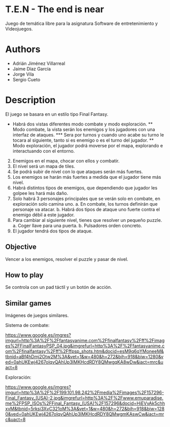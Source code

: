 # T.E.N - The end is near

Juego de temática libre para la asignatura Software de entretenimiento y Videojuegos.

# Authors
  
  * Adrián Jiménez Villarreal
  * Jaime Díaz García
  * Jorge Vila
  * Sergio Cueto

# Description

El juego se basara en un estilo tipo Final Fantasy.

*	Habrá dos vistas diferentes modo combate y modo exploración.
  **	Modo combate, la vista serán los enemigos y los jugadores con una interfaz de ataques.
    ***	Sera por turnos y cuando uno acabe su turno le tocara al siguiente, tanto si es enemigo o es el turno del jugador.
  **	Modo exploración, el jugador podrá moverse por el mapa, explorando e interactuando con el entorno.
2.	Enemigos en el mapa, chocar con ellos y combatir.
3.	El nivel será un mapa de tiles.
4.	Se podrá subir de nivel con lo que ataques serán más fuertes.
5.	Los enemigos se harán más fuertes a medida que el jugador tiene más nivel.
6.	Habrá distintos tipos de enemigos, que dependiendo que jugador les golpee les hará más daño.
7.	Solo habrá 3 personajes principales que se verán solo en combate, en exploración solo camina uno.
  a.	En combate, los turnos definirán que personaje va atacar.
  b.	Habrá dos tipos de ataque uno fuerte contra el enemigo débil a este jugador.
8.	Para cambiar al siguiente nivel, tienes que resolver un pequeño puzzle.
  a.	Coger llave para una puerta.
  b.	Pulsadores orden concreto.
9.	El jugador tendrá dos tipos de ataque.

## Objective

Vencer a los enemigos, resolver el puzzle y pasar de nivel.

## How to play

Se controla con un pad táctil y un botón de acción.

## Similar games

Imágenes de juegos similares.

Sistema de combate:
 
https://www.google.es/imgres?imgurl=http%3A%2F%2Ffantasyanime.com%2Ffinalfantasy%2Fff%2Fimages%2FFinalFantasyPSP_04.jpg&imgrefurl=http%3A%2F%2Ffantasyanime.com%2Ffinalfantasy%2Fff%2Fffpsp_shots.htm&docid=esM9q6qYMoneeM&tbnid=aBf4hDmj2Otw2M%3A&vet=1&w=480&h=272&bih=918&biw=1280&ved=0ahUKEwj4267olqvQAhUp3IMKHcdRDY8QMwgqKA8wDw&iact=mrc&uact=8

Exploración:
 
https://www.google.es/imgres?imgurl=http%3A%2F%2F199.101.98.242%2Fmedia%2Fimages%2F157296-Final_Fantasy_(USA)-2.jpg&imgrefurl=http%3A%2F%2Fwww.emuparadise.me%2FPSP_ISOs%2FFinal_Fantasy_(USA)%2F157296&docid=HiEVvAk5chhxvM&tbnid=5rksi3XvC321oM%3A&vet=1&w=480&h=272&bih=918&biw=1280&ved=0ahUKEwj4267olqvQAhUp3IMKHcdRDY8QMwgmKAswCw&iact=mrc&uact=8
